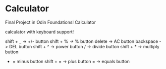 # Calculator
Final Project in Odin Foundations! Calculator

calculator with keyboard support!

shift + _ -> +/- button
shift + % -> % button
delete -> AC button
backspace -> DEL button 
shift + ^ -> power button
/ -> divide button
shift + * -> multiply button
- = minus button
shift + = -> plus button
= -> equals button
